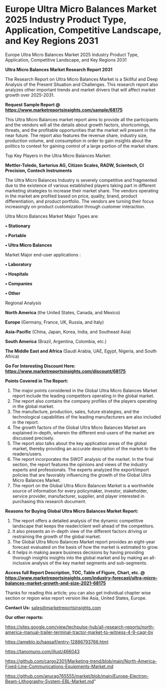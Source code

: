 # Europe Ultra Micro Balances Market 2025 Industry Product Type, Application, Competitive Landscape, and Key Regions 2031
Europe Ultra Micro Balances Market 2025 Industry Product Type, Application, Competitive Landscape, and Key Regions 2031

<strong>Ultra Micro Balances Market Research Report 2031</strong>

The Research Report on Ultra Micro Balances Market is a Skillful and Deep Analysis of the Present Situation and Challenges. This research report also analyzes other important trends and market drivers that will affect market growth over 2025-2031.

<strong>Request Sample Report @ <a href=https://www.marketreportsinsights.com/sample/68175>https://www.marketreportsinsights.com/sample/68175</a></strong>

This Ultra Micro Balances market report aims to provide all the participants and the vendors will all the details about growth factors, shortcomings, threats, and the profitable opportunities that the market will present in the near future. The report also features the revenue share, industry size, production volume, and consumption in order to gain insights about the politics to contest for gaining control of a large portion of the market share.

Top Key Players in the Ultra Micro Balances Market:

<strong>Mettler-Toledo, Sartorius AG, Citizen Scales, RADW, Scientech, CI Precision, Contech Instruments</strong>

The Ultra Micro Balances Industry is severely competitive and fragmented due to the existence of various established players taking part in different marketing strategies to increase their market share. The vendors operating in the market are profiled based on price, quality, brand, product differentiation, and product portfolio. The vendors are turning their focus increasingly on product customization through customer interaction.

Ultra Micro Balances Market Major Types are:

<strong>• Stationary

• Portable

• Ultra Micro Balances</strong>

Market Major end-user applications :

<strong>• Laboratory

• Hospitals

• Companies

• Other</strong>

Regional Analysis

</u><strong><b>North America</b></strong> (the United States, Canada, and Mexico)

<strong><b>Europe </b></strong>(Germany, France, UK, Russia, and Italy)

<strong><b>Asia-Pacific</b></strong> (China, Japan, Korea, India, and Southeast Asia)

<strong><b>South America</b></strong> (Brazil, Argentina, Colombia, etc.)

<strong><b>The Middle East and Africa</b></strong> (Saudi Arabia, UAE, Egypt, Nigeria, and South Africa)

<strong>Go For Interesting Discount Here: <a href=https://www.marketreportsinsights.com/discount/68175>https://www.marketreportsinsights.com/discount/68175</a></strong>

<strong>Points Covered in The Report:</strong>
<ol>
  <li>The major points considered in the Global Ultra Micro Balances Market report include the leading competitors operating in the global market.</li>
  <li>The report also contains the company profiles of the players operating in the global market.</li>
  <li>The manufacture, production, sales, future strategies, and the technological capabilities of the leading manufacturers are also included in the report.</li>
  <li>The growth factors of the Global Ultra Micro Balances Market are explained in-depth, wherein the different end-users of the market are discussed precisely.</li>
  <li>The report also talks about the key application areas of the global market, thereby providing an accurate description of the market to the readers/users.</li>
  <li>The report incorporates the SWOT analysis of the market. In the final section, the report features the opinions and views of the industry experts and professionals. The experts analyzed the export/import policies that are favorably influencing the growth of the Global Ultra Micro Balances Market.</li>
  <li>The report on the Global Ultra Micro Balances Market is a worthwhile source of information for every policymaker, investor, stakeholder, service provider, manufacturer, supplier, and player interested in purchasing this research document.</li>
</ol>
<strong>Reasons for Buying Global Ultra Micro Balances Market Report:</strong>

<ol>
  <li>The report offers a detailed analysis of the dynamic competitive landscape that keeps the reader/client well ahead of the competitors.</li>
  <li>It also presents an in-depth view of the different factors driving or restraining the growth of the global market.</li>
  <li>The Global Ultra Micro Balances Market report provides an eight-year forecast evaluated on the basis of how the market is estimated to grow.</li>
  <li>It helps in making aware business decisions by having providing thorough insights insights into the global market and by making an all-inclusive analysis of the key market segments and sub-segments.</li>
</ol>
<strong>Access full Report Description, TOC, Table of Figure, Chart, etc. @ <a href=https://www.marketreportsinsights.com/industry-forecast/ultra-micro-balances-market-growth-and-size-2021-68175>https://www.marketreportsinsights.com/industry-forecast/ultra-micro-balances-market-growth-and-size-2021-68175</a></strong>


Thanks for reading this article; you can also get individual chapter wise section or region wise report version like Asia, United States, Europe.

<strong>Contact Us:</strong>
sales@marketreportsinsights.com

<strong>Our other reports:</strong>

<a href=https://sites.google.com/view/techpulse-hub/all-research-reports/north-america-manual-trailer-terminal-tractor-market-to-witness-4-9-cagr-by>https://sites.google.com/view/techpulse-hub/all-research-reports/north-america-manual-trailer-terminal-tractor-market-to-witness-4-9-cagr-by</a>

<a href=https://ameblo.jp/haqsaif/entry-12886793766.html>https://ameblo.jp/haqsaif/entry-12886793766.html</a>

<a href=https://tanomuno.com/illust/466043>https://tanomuno.com/illust/466043</a>

<a href=https://github.com/cargo2301/Marketing-trend/blob/main/North-America-Fixed-Line-Communications-Equipments-Market.md>https://github.com/cargo2301/Marketing-trend/blob/main/North-America-Fixed-Line-Communications-Equipments-Market.md</a>

<a href=https://github.com/anurag765555/market/blob/main/Europe-Electron-Beam-Lithography-System-EBL-Market.md>https://github.com/anurag765555/market/blob/main/Europe-Electron-Beam-Lithography-System-EBL-Market.md</a>"
